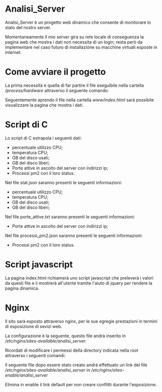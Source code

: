 # Analisi_Server
Analisi_Server è un progetto web dinamico che consente di monitorare lo stato del nostro server.

Momentaneamente il mio server gira su rete locale di conseguenza la pagina web che mostra i dati non necessita di un login; resta però da implementare nel caso futuro di installazione su macchine virtuali esposte in internet.

# Come avviare il progetto
La prima necessità è quella di far partire il file eseguibile nella cartella */process/hardware* attraverso il seguente comando:



Seguentemente aprendo il file nella cartella *www/index.html* sarà possibile visualizzare la pagina che mostra i dati.

# Script di C
Lo script di C estrapola i seguenti dati:
* percentuale utilizzo CPU; 
* temperatura CPU; 
* GB del disco usati; 
* GB del disco liberi; 
* Porte attive in ascolto del server con indirizzi ip;
* Processi pm2 con il loro status.

Nel file stat.json saranno presenti le seguenti informazioni:
* percentuale utilizzo CPU; 
* temperatura CPU; 
* GB del disco usati; 
* GB del disco liberi; 

Nel file porte_attive.txt saranno presenti le seguenti informazioni:
* Porte attive in ascolto del server con indirizzi ip;

Nel file processi_pm2.json saranno presenti le seguenti informazioni:
* Processi pm2 con il loro status.

# Script javascript
La pagina index.html richiamerà uno script javascript che preleverà i valori da questi file e li mostrerà all'utente tramite l'aiuto di jquery per rendere la pagina dinamica.

# Nginx
Il sito sarà esposto attraverso nginx, per le sue egregie prestazioni in termini di esposizione di sevizi web.

La configurazione è la seguente, questo file andrà inserito in */etc/nginx/sites-available/analisi_server*:

Ricordati di modificare i permessi della directory indicata nella root attraverso i seguenti comandi:


Il seguente file dopo essere stato creato andrà effettuato un link del file */etc/nginx/sites-available/analisi_server* in */etc/nginx/sites-enable/analisi_server*

Elimina in enable il link default per non creare conflitti durante l'esposizione.

